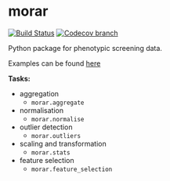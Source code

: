 # morar

[![Build Status](https://travis-ci.org/Swarchal/morar.svg?branch=master)](https://travis-ci.org/Swarchal/morar)
[![Codecov branch](https://img.shields.io/codecov/c/github/Swarchal/morar/master.svg)](https://codecov.io/gh/Swarchal/morar)

Python package for phenotypic screening data.

Examples can be found [here](http://nbviewer.jupyter.org/github/Swarchal/notebooks/blob/master/intro_to_morar.ipynb?flush_cache=true)

**Tasks:**
- aggregation
    - `morar.aggregate`
- normalisation
    - `morar.normalise`
- outlier detection
    - `morar.outliers`
- scaling and transformation
    - `morar.stats`
- feature selection
    - `morar.feature_selection`

